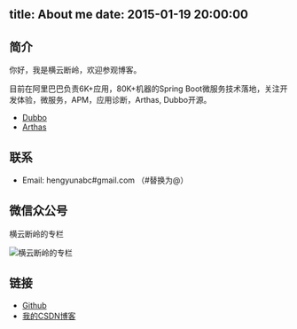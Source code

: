  
title: About me
date: 2015-01-19 20:00:00
---

## 简介

你好，我是横云断岭，欢迎参观博客。

目前在阿里巴巴负责6K+应用，80K+机器的Spring Boot微服务技术落地，关注开发体验，微服务，APM，应用诊断，Arthas, Dubbo开源。

* [Dubbo](https://github.com/apache/incubator-dubbo)
* [Arthas](https://github.com/alibaba/arthas)

## 联系
* Email: hengyunabc#gmail.com （#替换为@）

## 微信众公号

横云断岭的专栏

![横云断岭的专栏](/img/qrcode_gongzhonghao.jpg)

## 链接

* [Github](https://github.com/hengyunabc)
* [我的CSDN博客](http://blog.csdn.net/hengyunabc)
